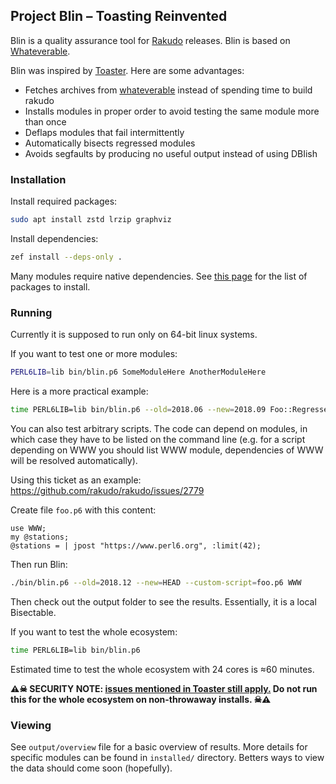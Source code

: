 ## Project Blin – Toasting Reinvented

Blin is a quality assurance tool for
[Rakudo](https://github.com/rakudo/rakudo/) releases. Blin is based on
[Whateverable](https://github.com/perl6/whateverable/).

Blin was inspired by
[Toaster](https://github.com/perl6-community-modules/perl6-Toaster). Here
are some advantages:
* Fetches archives from
  [whateverable](https://github.com/perl6/whateverable/wiki/Shareable#bot-usage-examples)
  instead of spending time to build rakudo
* Installs modules in proper order to avoid testing the same module more than once
* Deflaps modules that fail intermittently
* Automatically bisects regressed modules
* Avoids segfaults by producing no useful output instead of using DBIish


### Installation

Install required packages:
```bash
sudo apt install zstd lrzip graphviz
```

Install dependencies:

```bash
zef install --deps-only .
```

Many modules require native dependencies. See
[this page](https://github.com/perl6-community-modules/perl6-Toaster/wiki)
for the list of packages to install.


### Running

Currently it is supposed to run only on 64-bit linux systems.

If you want to test one or more modules:

```bash
PERL6LIB=lib bin/blin.p6 SomeModuleHere AnotherModuleHere
```

Here is a more practical example:

```bash
time PERL6LIB=lib bin/blin.p6 --old=2018.06 --new=2018.09 Foo::Regressed Foo::Regressed::Very Foo::Dependencies::B-on-A
```

You can also test arbitrary scripts. The code can depend on modules,
in which case they have to be listed on the command line (e.g. for a
script depending on WWW you should list WWW module, dependencies of
WWW will be resolved automatically).

Using this ticket as an example: https://github.com/rakudo/rakudo/issues/2779

Create file `foo.p6` with this content:

```perl6
use WWW;
my @stations;
@stations = | jpost "https://www.perl6.org", :limit(42);
```


Then run Blin:
```bash
./bin/blin.p6 --old=2018.12 --new=HEAD --custom-script=foo.p6 WWW
```

Then check out the output folder to see the results. Essentially, it
is a local Bisectable.


If you want to test the whole ecosystem:

```bash
time PERL6LIB=lib bin/blin.p6
```

Estimated time to test the whole ecosystem with 24 cores is ≈60 minutes.

**⚠☠ SECURITY NOTE: [issues mentioned in Toaster still
apply.](https://github.com/perl6-community-modules/perl6-Toaster#warning-dangerus-stuf-ahed)
Do not run this for the whole ecosystem on non-throwaway
installs. ☠⚠**


### Viewing

See `output/overview` file for a basic overview of results. More
details for specific modules can be found in `installed/`
directory. Betters ways to view the data should come soon (hopefully).
